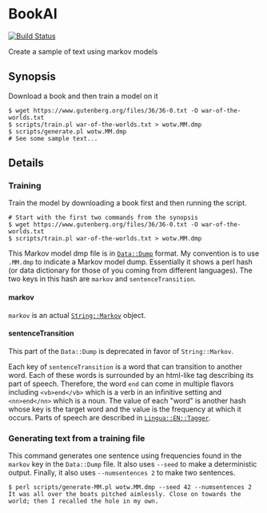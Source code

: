 # BookAI

[![Build Status](https://travis-ci.com/lskatz/BookAI.svg?branch=master)](https://travis-ci.com/lskatz/BookAI)

Create a sample of text using markov models

## Synopsis

Download a book and then train a model on it
    
    $ wget https://www.gutenberg.org/files/36/36-0.txt -O war-of-the-worlds.txt
    $ scripts/train.pl war-of-the-worlds.txt > wotw.MM.dmp
    $ scripts/generate.pl wotw.MM.dmp
    # See some sample text...

## Details

### Training

Train the model by downloading a book first and then running the script.

    # Start with the first two commands from the synopsis
    $ wget https://www.gutenberg.org/files/36/36-0.txt -O war-of-the-worlds.txt
    $ scripts/train.pl war-of-the-worlds.txt > wotw.MM.dmp

This Markov model dmp file is in [`Data::Dump`](https://metacpan.org/pod/Data::Dump) format.
My convention is to use `.MM.dmp` to indicate a Markov model dump.
Essentially it shows a perl hash (or data dictionary for those of you coming from different languages).
The two keys in this hash are `markov` and `sentenceTransition`.

#### markov

`markov` is an actual [`String::Markov`](https://metacpan.org/pod/String::Markov) object.

#### sentenceTransition

This part of the `Data::Dump` is deprecated in favor of `String::Markov`.

Each key of `sentenceTransition` is a word that can transition to another word.
Each of these words is surrounded by an html-like tag describing its part of speech.
Therefore, the word `end` can come in multiple flavors including `<vb>end</vb>` which is a verb in an infinitive setting and `<nn>end</nn>` which is a noun.
The value of each "word" is another hash whose key is the target word and the value is the frequency at which it occurs.
Parts of speech are described in [`Lingua::EN::Tagger`](https://metacpan.org/source/ACOBURN/Lingua-EN-Tagger-0.31/README).

### Generating text from a training file

This command generates one sentence using frequencies found in the `markov` key in the `Data::Dump` file.
It also uses `--seed` to make a deterministic output.
Finally, it also uses `--numsentences 2` to make two sentences.

    $ perl scripts/generate-MM.pl wotw.MM.dmp --seed 42 --numsentences 2
    It was all over the boats pitched aimlessly. Close on towards the world; then I recalled the hole in my own. 



